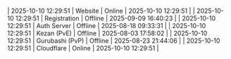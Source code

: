 | 2025-10-10 12:29:51 | Website | Online | 2025-10-10 12:29:51 |
| 2025-10-10 12:29:51 | Registration | Offline | 2025-09-09 16:40:23 |
| 2025-10-10 12:29:51 | Auth Server | Offline | 2025-08-18 09:33:31 |
| 2025-10-10 12:29:51 | Kezan (PvE) | Offline | 2025-08-03 17:58:02 |
| 2025-10-10 12:29:51 | Gurubashi (PvP) | Offline | 2025-08-23 21:44:06 |
| 2025-10-10 12:29:51 | Cloudflare | Online | 2025-10-10 12:29:51 |
